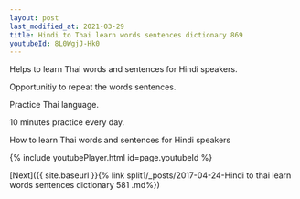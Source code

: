 ```yaml
---
layout: post
last_modified_at: 2021-03-29
title: Hindi to Thai learn words sentences dictionary 869 
youtubeId: 8L0WgjJ-Hk0
---
```

 
 
Helps to learn Thai words and sentences for Hindi speakers.

Opportunitiy to repeat the words sentences. 

Practice Thai language. 
 
10 minutes practice every day. 
 
How to learn Thai words and sentences for Hindi speakers 
 
{% include youtubePlayer.html id=page.youtubeId %}
 
 
[Next]({{ site.baseurl }}{% link  split1/_posts/2017-04-24-Hindi to thai learn words sentences dictionary 581 .md%})
 
